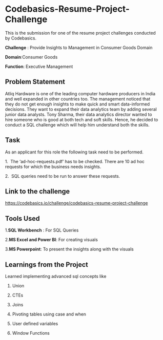 # Codebasics-Resume-Project-Challenge

This is the submission for one of the resume project challenges conducted by Codebasics.

**Challenge** : 
Provide Insights to Management in Consumer Goods Domain

**Domain**:Consumer Goods 

**Function**: Executive Management



## Problem Statement

Atliq Hardware is one of the leading computer hardware producers in India and well expanded in other countries too.
The management noticed that they do not get enough insights to make quick and smart data-informed decisions. They want to expand their data analytics team by adding several junior data analysts. Tony Sharma, their data analytics director wanted to hire someone who is good at both tech and soft skills. Hence, he decided to conduct a SQL challenge which will help him understand both the skills.

## Task

As an applicant for this role the following task need to be performed.

1.  The ‘ad-hoc-requests.pdf’ has to be checked. There are 10 ad hoc requests for which the business needs insights.

2.  SQL queries need to be run to answer these requests. 


## Link to the challenge

https://codebasics.io/challenge/codebasics-resume-project-challenge
## Tools Used

1.**SQL Workbench** : For SQL Queries

2.**MS Excel and Power BI**: For creating visuals

3.**MS Powerpoint**: To present the insights along with the visuals
## Learnings from the Project

Learned implementing advanced sql concepts like

1. Union

2. CTEs

3. Joins

4. Pivoting tables using case and when

5. User defined variables

6. Window Functions

